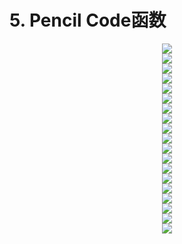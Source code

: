 # 5. Pencil Code函数

<center><img src="/assets/b1.png"/></center>
<center><img src="/assets/b2.png"/></center>
<center><img src="/assets/b3.png"/></center>
<center><img src="/assets/b4.png"/></center>
<center><img src="/assets/b5.png"/></center>
<center><img src="/assets/b6.png"/></center>
<center><img src="/assets/b7.png"/></center>
<center><img src="/assets/b8.png"/></center>
<center><img src="/assets/b9.png"/></center>
<center><img src="/assets/b10.png"/></center>
<center><img src="/assets/b11.png"/></center>
<center><img src="/assets/b12.png"/></center>
<center><img src="/assets/b13.png"/></center>
<center><img src="/assets/b14.png"/></center>
<center><img src="/assets/b15.png"/></center>
<center><img src="/assets/b16.png"/></center>
<center><img src="/assets/b17.png"/></center>
<center><img src="/assets/b18.png"/></center>
<center><img src="/assets/b19.png"/></center>

